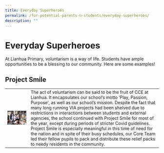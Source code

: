 ```yaml
---
title: Everyday Superheroes
permalink: /for-potential-parents-n-students/everyday-superheroes/
description: ""
---
```

# Everyday Superheroes

At Lianhua Primary, voluntarism is a way of life. Students have ample opportunities to be a blessing to our community. Here are some examples!

## Project Smile

|   |   |
|---|---|
| ![](/images/Potential%20Parents%20&%20Students/Everyday%20Superheroes/Everydayhero1.png)  |  The act of voluntarism can be said to be the fruit of CCE at Lianhua. It encapsulates our school’s motto ‘Play, Passion, Purpose’, as well as our school’s mission. Despite the fact that many long running VIA projects had been shelved due to restrictions in interactions between students and external agencies, the school continued with Project Smile for most of the year, except during periods of stricter Covid guidelines. Project Smile is especially meaningful in this time of need for the nation and in spite of their busy schedules, our Core Team led their fellow pupils to pack and distribute these relief packs to needy residents in the community. |


